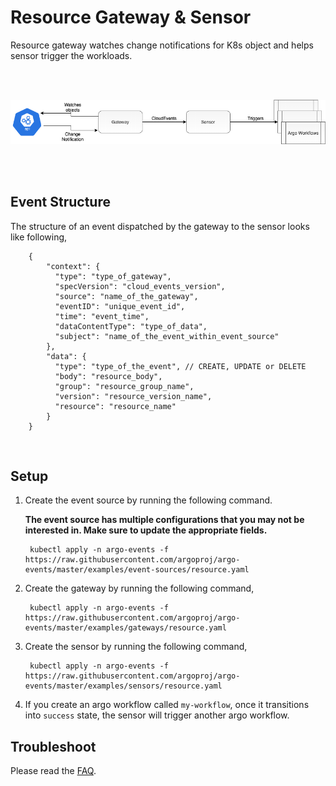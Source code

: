 # Resource Gateway & Sensor

Resource gateway watches change notifications for K8s object and helps sensor trigger the workloads.

<br/>
<br/>

<p align="center">
  <img src="https://github.com/argoproj/argo-events/blob/docs-gateway-setup/docs/assets/resource-setup.png?raw=true" alt="Resource Setup"/>
</p>

<br/>
<br/>

## Event Structure
The structure of an event dispatched by the gateway to the sensor looks like following,

        {
            "context": {
              "type": "type_of_gateway",
              "specVersion": "cloud_events_version",
              "source": "name_of_the_gateway",
              "eventID": "unique_event_id",
              "time": "event_time",
              "dataContentType": "type_of_data",
              "subject": "name_of_the_event_within_event_source"
            },
            "data": {
              "type": "type_of_the_event", // CREATE, UPDATE or DELETE
              "body": "resource_body",
              "group": "resource_group_name",
              "version": "resource_version_name",
              "resource": "resource_name"
            }
        }

<br/>

## Setup
1. Create the event source by running the following command. 

   **The event source has multiple configurations that you may not be interested in. Make sure to update the appropriate fields.**

        kubectl apply -n argo-events -f https://raw.githubusercontent.com/argoproj/argo-events/master/examples/event-sources/resource.yaml

2. Create the gateway by running the following command,

        kubectl apply -n argo-events -f https://raw.githubusercontent.com/argoproj/argo-events/master/examples/gateways/resource.yaml

3. Create the sensor by running the following command,

        kubectl apply -n argo-events -f https://raw.githubusercontent.com/argoproj/argo-events/master/examples/sensors/resource.yaml
        
4. If you create an argo workflow called `my-workflow`, once it transitions into `success` state, the sensor will trigger another argo workflow.

## Troubleshoot
Please read the [FAQ](https://argoproj.github.io/argo-events/faq/).

